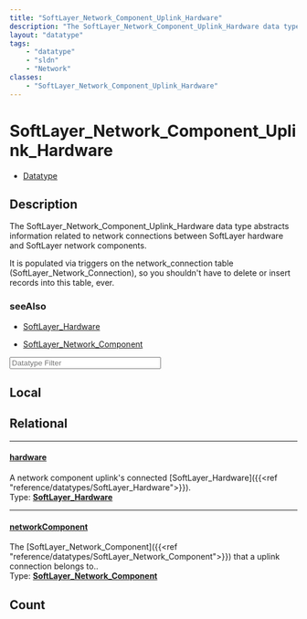```yaml
---
title: "SoftLayer_Network_Component_Uplink_Hardware"
description: "The SoftLayer_Network_Component_Uplink_Hardware data type abstracts information related to network connections between S... "
layout: "datatype"
tags:
    - "datatype"
    - "sldn"
    - "Network"
classes:
    - "SoftLayer_Network_Component_Uplink_Hardware"
---
```


# SoftLayer_Network_Component_Uplink_Hardware
<div id='service-datatype'>
    <ul id='sldn-reference-tabs'>
        <li id='datatype'> <a href='/reference/datatypes/SoftLayer_Network_Component_Uplink_Hardware' >Datatype</a></li>
    </ul>
</div>

## Description 


The SoftLayer_Network_Component_Uplink_Hardware data type abstracts information related to network connections between SoftLayer hardware and SoftLayer network components. 

It is populated via triggers on the network_connection table (SoftLayer_Network_Connection), so you shouldn't have to delete or insert records into this table, ever. 





### seeAlso

* [SoftLayer_Hardware](/reference/services/SoftLayer_Hardware )


* [SoftLayer_Network_Component](/reference/services/SoftLayer_Network_Component )




<!-- Filer BEGIN -->
<div class="view-filters">
        <div class="clearfix">
            <div class="search-input-box">
                <input placeholder="Datatype Filter" onkeyup="titleSearch(inputId='prop-input', divId='properties', elementClass='prop-row')" 
                    type="text" id="prop-input" value="" size="30" maxlength="128" class="form-text">
            </div>
        </div>
</div>
<!-- Filer END -->

<div id="properties" class="content">
<div id="localProperties" class="prop-content" >

## Local
</div>
<!-- LOCAL PROPERTY END -->

<div id="relationalProperties"  class="prop-content" >

## Relational
<div class="prop-row">

-----
[hardware]: #hardware
#### [hardware]
A network component uplink's connected [SoftLayer_Hardware]({{<ref "reference/datatypes/SoftLayer_Hardware">}}).  
<span class="type-label">Type: </span>**<a href='/reference/datatypes/SoftLayer_Hardware'>SoftLayer_Hardware </a>**  



</div>
<div class="prop-row">

-----
[networkComponent]: #networkcomponent
#### [networkComponent]
The [SoftLayer_Network_Component]({{<ref "reference/datatypes/SoftLayer_Network_Component">}}) that a uplink connection belongs to..  
<span class="type-label">Type: </span>**<a href='/reference/datatypes/SoftLayer_Network_Component'>SoftLayer_Network_Component </a>**  



</div>

## Count
</div>


